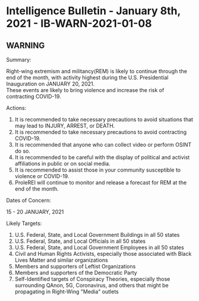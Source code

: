 # Intelligence Bulletin - January 8th, 2021 - IB-WARN-2021-01-08  

## WARNING 

Summary:  

Right-wing extremism and militancy(REM) is likely to continue through the end of the month, with activity highest during the U.S. Presidential Inauguration on JANUARY 20, 2021.  
These events are likely to bring violence and increase the risk of contracting COVID-19.

Actions:  

1. It is recommended to take necessary precautions to avoid situations that may lead to INJURY, ARREST, or DEATH.  
2. It is recommended to take necessary precautions to avoid contracting COVID-19.  
3. It is recommended that anyone who can collect video or perform OSINT do so.  
4. It is recommended to be careful with the display of political and activist affiliations in public or on social media.  
5. It is recommended to assist those in your community susceptible to violence or COVID-19.  
6. ProleREI will continue to monitor and release a forecast for REM at the end of the month.  
 
Dates of Concern: 

15 - 20 JANUARY, 2021  

Likely Targets:  

1. U.S. Federal, State, and Local Government Buildings in all 50 states
2. U.S. Federal, State, and Local Officials in all 50 states
3. U.S. Federal, State, and Local Government Employees in all 50 states
4. Civil and Human Rights Activists, especially those associated with Black Lives Matter and similar organizations 
5. Members and supporters of Leftist Organizations
6. Members and supporters of the Democratic Party
7. Self-Identified targets of Conspiracy Theories, especially those surrounding QAnon, 5G, Coronavirus, and others that might be propagating in Right-Wing "Media" outlets
